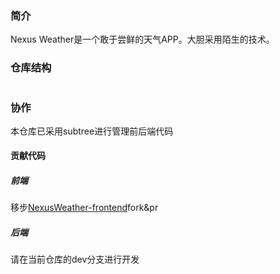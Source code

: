 ### 简介

Nexus Weather是一个敢于尝鲜的天气APP。大胆采用陌生的技术。

### 仓库结构

```

```

### 协作

本仓库已采用subtree进行管理前后端代码

#### 贡献代码

##### 前端

移步[NexusWeather-frontend](https://github.com/DaYePython/NexusWeather-frontend.git)fork&pr

##### 后端

请在当前仓库的dev分支进行开发

